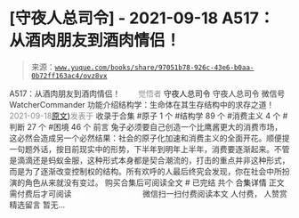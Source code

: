 # [守夜人总司令] - 2021-09-18 A517：从酒肉朋友到酒肉情侣！

> 来源：[`www.yuque.com/books/share/97051b78-926c-43e6-b0aa-0b72ff163ac4/ovz8vx`](https://www.yuque.com/books/share/97051b78-926c-43e6-b0aa-0b72ff163ac4/ovz8vx)

<ne-p id="520f42f3293818f927861ebbd5b15da4_p_0" data-lake-id="520f42f3293818f927861ebbd5b15da4_p_0"><ne-text id="u06177270" style="color: rgb(51, 51, 51);">A517：从酒肉朋友到酒肉情侣！</ne-text></ne-p> <ne-p id="5595275103bb66109549031ca5d9b2da" data-lake-id="5595275103bb66109549031ca5d9b2da"><ne-text id="ue07b960f" ne-fontsize="12" style="color: rgb(255, 255, 255);">原创</ne-text><ne-text id="u07e5256c" style="color: rgb(140, 140, 140);">觉悟者</ne-text> <ne-text id="ube65634f" ne-fontsize="14">守夜人总司令</ne-text></ne-p> <ne-p id="d3a85bd4bbc7a98d98f7f026d3cee5d3" data-lake-id="d3a85bd4bbc7a98d98f7f026d3cee5d3"><ne-text id="ua5e9ec0e" ne-fontsize="14" ne-bold="true" style="color: rgb(51, 51, 51);">守夜人总司令</ne-text></ne-p> <ne-p id="3cdad67aef5ff1e4c944c2f7cf0a700e" data-lake-id="3cdad67aef5ff1e4c944c2f7cf0a700e"><ne-text id="u7f0c4856" ne-fontsize="14" style="color: rgb(51, 51, 51);">微信号</ne-text><ne-text id="u7afafad2" ne-fontsize="14" style="color: rgb(51, 51, 51);">WatcherCommander</ne-text></ne-p> <ne-p id="ccb482d90ccc4618fd22ef490319381f" data-lake-id="ccb482d90ccc4618fd22ef490319381f"><ne-text id="u7ae68717" ne-fontsize="14" style="color: rgb(51, 51, 51);">功能介绍</ne-text><ne-text id="ubc778b1b" ne-fontsize="14" style="color: rgb(51, 51, 51);">结构学：生命体在其生存结构中的求存之道！</ne-text></ne-p> <ne-p id="957e60f682749c3539c04f836ea7fec0" data-lake-id="957e60f682749c3539c04f836ea7fec0"><ne-text id="u7329dd32" style="color: rgb(140, 140, 140);">2021-09-18</ne-text>[<ne-text id="u403031c1" ne-fontsize="14">原文</ne-text>](https://mp.weixin.qq.com/s?__biz=MzAxNDk1NjI2Mw==&mid=2247487217&idx=1&sn=5defa9de19a22d6bea269defa65b4b91&chksm=9b8a2d79acfda46fa1fe57755d52f85dba61aa31fdeed8e400ef0f92459388da9ae86b7b6273#rd))<ne-text id="uf04d6902" ne-fontsize="14" style="color: rgb(140, 140, 140);">发表于</ne-text></ne-p> <ne-p id="394516602027cbc4672410b1515c64b2" data-lake-id="394516602027cbc4672410b1515c64b2"><ne-text id="ucbd50af8" style="color: rgb(51, 51, 51);">收录于合集</ne-text></ne-p> <ne-p id="28590d149ba638cbdf55d78aa40cc47b" data-lake-id="28590d149ba638cbdf55d78aa40cc47b"><ne-text id="uf9691a08" style="color: rgb(51, 51, 51);">#原子 1 个</ne-text></ne-p> <ne-p id="b82fd0003cadcd83c314720314c43a71" data-lake-id="b82fd0003cadcd83c314720314c43a71"><ne-text id="uafe111d3" style="color: rgb(51, 51, 51);">#结构学 89 个</ne-text></ne-p> <ne-p id="bc296719a6ee13b93a37dcb8a89b63c8" data-lake-id="bc296719a6ee13b93a37dcb8a89b63c8"><ne-text id="ub58728e6" style="color: rgb(51, 51, 51);">#消费主义 4 个</ne-text></ne-p> <ne-p id="5b609472e617ffd654a065ad45410054" data-lake-id="5b609472e617ffd654a065ad45410054"><ne-text id="u3595b85c" style="color: rgb(51, 51, 51);">#判断 27 个</ne-text></ne-p> <ne-p id="84cea7f88740a313a5405042b6206963" data-lake-id="84cea7f88740a313a5405042b6206963"><ne-text id="u49bccaad" style="color: rgb(51, 51, 51);">#困境 46 个</ne-text></ne-p> <ne-p id="113c6b3d56be7cc4b172fdc8f77936a9" data-lake-id="113c6b3d56be7cc4b172fdc8f77936a9"><ne-text id="u6673d2a3" style="color: rgb(51, 51, 51);">前言</ne-text></ne-p> <ne-p id="0939affaa9d7671bceaeb5da616066ff" data-lake-id="0939affaa9d7671bceaeb5da616066ff"><ne-text id="u14a85de0" style="color: rgb(51, 51, 51);">兔子必须要自己创造一个比鹰酱更大的消费市场，这必然会造成另一个必然结果：社会的原子化加速和消费主义的全面开花。顺便提一句题外话，按目前现实中的形势，下半年到明年上半年，消费要逐渐起来。不管是滴滴还是蚂蚁金服，这种形式本身都是契合潮流的，打击的重点并非这种形式，而是为了逐渐改变控制权的结构。所有欢呼的人最后终究会发现，你在社会中所扮演的角色从来就没有变过。</ne-text></ne-p> <ne-p id="d30e180471e2336547a168c45e566ba7" data-lake-id="d30e180471e2336547a168c45e566ba7" ne-alignment="center"><ne-text id="ud28927fc" style="color: rgb(51, 51, 51);">购买合集后可阅读全文</ne-text></ne-p> <ne-p id="9533151c74a57b9ad2d40be882dc1249" data-lake-id="9533151c74a57b9ad2d40be882dc1249" ne-alignment="center"><ne-text id="ud4fbadb8" style="color: rgb(51, 51, 51);">#</ne-text></ne-p> <ne-p id="f663049807a139cba3d09b3838743554" data-lake-id="f663049807a139cba3d09b3838743554" ne-alignment="center"><ne-text id="uf07320f9" style="color: rgb(51, 51, 51);">已完结 共个</ne-text></ne-p> <ne-p id="5977f04b4fa07504eaf80fca65ffad8f" data-lake-id="5977f04b4fa07504eaf80fca65ffad8f" ne-alignment="center"><ne-text id="ud7df36b7" ne-fontsize="16">合集详情</ne-text></ne-p> <ne-p id="5d3752479ef578d3ecb81de81924b2b9" data-lake-id="5d3752479ef578d3ecb81de81924b2b9" ne-alignment="center"><ne-text id="u157dbb05" style="color: rgb(51, 51, 51);">正文需付费后才可阅读</ne-text></ne-p> <ne-p id="2db8a4b4fa2b1e7b0f363ab8cae877ce" data-lake-id="2db8a4b4fa2b1e7b0f363ab8cae877ce" ne-alignment="center"><ne-text id="ubaf79e3c" style="color: rgb(255, 255, 255);">加载中</ne-text></ne-p> <ne-p id="5dbd415afd005e8319928f1bbd58b3d8" data-lake-id="5dbd415afd005e8319928f1bbd58b3d8" ne-alignment="center"><ne-text id="u58233c75" style="color: rgb(255, 255, 255);"> 微信豆购买</ne-text></ne-p> <ne-p id="f8e029275ba034adb520129432cadb9a" data-lake-id="f8e029275ba034adb520129432cadb9a" ne-alignment="center"><ne-text id="u887a5e7a" style="color: rgb(51, 51, 51);">微信扫一扫付费阅读本文</ne-text></ne-p> <ne-p id="c7ddb3e42ee4916c15de32dabb1d87a5" data-lake-id="c7ddb3e42ee4916c15de32dabb1d87a5" ne-alignment="center"><ne-text id="u8af4056f" ne-fontsize="13" style="color: rgb(51, 51, 51);">人付费， 人赞赏</ne-text></ne-p> <ne-h3 id="ceETB" data-lake-id="ceETB"><ne-heading-ext><ne-heading-anchor></ne-heading-anchor><ne-heading-fold></ne-heading-fold></ne-heading-ext><ne-heading-content><ne-text id="u924a79a4" ne-fontsize="16" style="color: rgb(51, 51, 51);">精选留言</ne-text></ne-heading-content></ne-h3> <ne-p id="a523722e152f03de62e51525cc70d845" data-lake-id="a523722e152f03de62e51525cc70d845"><ne-text id="uf3f85f75" style="color: rgb(51, 51, 51);">暂无...</ne-text></ne-p>